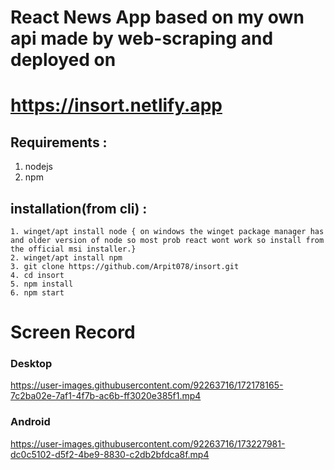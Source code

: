 # React News App based on my own api made by web-scraping and deployed on
# https://insort.netlify.app


## Requirements :
1. nodejs
2. npm 

## installation(from cli) :
    1. winget/apt install node { on windows the winget package manager has and older version of node so most prob react wont work so install from the official msi installer.}
    2. winget/apt install npm
    3. git clone https://github.com/Arpit078/insort.git
    4. cd insort
    5. npm install
    6. npm start 
# Screen Record
### Desktop
https://user-images.githubusercontent.com/92263716/172178165-7c2ba02e-7af1-4f7b-ac6b-ff3020e385f1.mp4

### Android
https://user-images.githubusercontent.com/92263716/173227981-dc0c5102-d5f2-4be9-8830-c2db2bfdca8f.mp4

